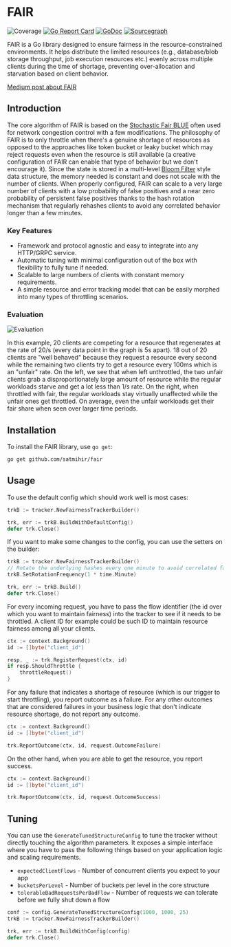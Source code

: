 # FAIR
![Coverage](https://img.shields.io/badge/Coverage-92.7%25-brightgreen)
[![Go Report Card](https://goreportcard.com/badge/github.com/satmihir/fair)](https://goreportcard.com/report/github.com/satmihir/fair)
[![GoDoc](https://godoc.org/github.com/satmihir/fair?status.svg)](https://godoc.org/github.com/satmihir/fair)
[![Sourcegraph](https://sourcegraph.com/github.com/github.com/satmihir/fair/-/badge.svg)](https://sourcegraph.com/github.com/satmihir/fair?badge)

FAIR is a Go library designed to ensure fairness in the resource-constrained environments. It helps distribute the limited resources (e.g., database/blob storage throughput, job execution resources etc.) evenly across multiple clients during the time of shortage, preventing over-allocation and starvation based on client behavior.

[Medium post about FAIR](https://medium.com/p/8c3a54ecee35)

## Introduction

The core algorithm of FAIR is based on the [Stochastic Fair BLUE](https://rtcl.eecs.umich.edu/rtclweb/assets/publications/2001/feng2001fair.pdf) often used for network congestion control with a few modifications. The philosophy of FAIR is to only throttle when there's a genuine shortage of resources as opposed to the approaches like token bucket or leaky bucket which may reject requests even when the resource is still available (a creative configuration of FAIR can enable that type of behavior but we don't encourage it). Since the state is stored in a multi-level [Bloom Filter](https://medium.com/p/e25942ab6093) style data structure, the memory needed is constant and does not scale with the number of clients. When properly configured, FAIR can scale to a very large number of clients with a low probability of false positives and a near zero probability of persistent false positives thanks to the hash rotation mechanism that regularly rehashes clients to avoid any correlated behavior longer than a few minutes.

### Key Features

- Framework and protocol agnostic and easy to integrate into any HTTP/GRPC service.
- Automatic tuning with minimal configuration out of the box with flexibility to fully tune if needed.
- Scalable to large numbers of clients with constant memory requirements.
- A simple resource and error tracking model that can be easily morphed into many types of throttling scenarios.

### Evaluation

![Evaluation](eval.png)

In this example, 20 clients are competing for a resource that regenerates at the rate of 20/s (every data point in the graph is 5s apart). 18 out of 20 clients are "well behaved" because they request a resource every second while the remaining two clients try to get a resource every 100ms which is an "unfair" rate. On the left, we see that when left unthrottled, the two unfair clients grab a disproportionately large amount of resource while the regular workloads starve and get a lot less than 1/s rate. On the right, when throttled with fair, the regular workloads stay virtually unaffected while the unfair ones get throttled. On average, even the unfair workloads get their fair share when seen over larger time periods.

## Installation

To install the FAIR library, use `go get`:

```bash
go get github.com/satmihir/fair
```

## Usage

To use the default config which should work well is most cases:

```go
trkB := tracker.NewFairnessTrackerBuilder()

trk, err := trkB.BuildWithDefaultConfig()
defer trk.Close()
```

If you want to make some changes to the config, you can use the setters on the builder:

```go
trkB := tracker.NewFairnessTrackerBuilder()
// Rotate the underlying hashes every one minute to avoid correlated false positives
trkB.SetRotationFrequency(1 * time.Minute)

trk, err := trkB.Build()
defer trk.Close()
```

For every incoming request, you have to pass the flow identifier (the id over which you want to maintain fairness) into the tracker to see if it needs to be throttled. A client ID for example could be such ID to maintain resource fairness among all your clients.

```go
ctx := context.Background()
id := []byte("client_id")

resp, _ := trk.RegisterRequest(ctx, id)
if resp.ShouldThrottle {
    throttleRequest()
}
```

For any failure that indicates a shortage of resource (which is our trigger to start throttling), you report outcome as a failure. For any other outcomes that are considered failures in your business logic that don't indicate resource shortage, do not report any outcome.

```go
ctx := context.Background()
id := []byte("client_id")

trk.ReportOutcome(ctx, id, request.OutcomeFailure)
```

On the other hand, when you are able to get the resource, you report success.

```go
ctx := context.Background()
id := []byte("client_id")

trk.ReportOutcome(ctx, id, request.OutcomeSuccess)
```

## Tuning

You can use the `GenerateTunedStructureConfig` to tune the tracker without directly touching the algorithm parameters. It exposes a simple interface where you have to pass the following things based on your application logic and scaling requirements.
- `expectedClientFlows` - Number of concurrent clients you expect to your app
- `bucketsPerLevel` - Number of buckets per level in the core structure
- `tolerableBadRequestsPerBadFlow` - Number of requests we can tolerate before we fully shut down a flow

```go
conf := config.GenerateTunedStructureConfig(1000, 1000, 25)
trkB := tracker.NewFairnessTrackerBuilder()

trk, err := trkB.BuildWithConfig(config)
defer trk.Close()
```
